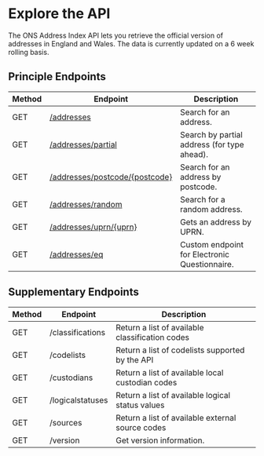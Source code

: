 <h1>Explore the API</h1>

<p>The ONS Address Index API lets you retrieve the official version of addresses in England and Wales. The data is currently updated on a 6 week rolling basis.</p>

<h2>Principle Endpoints</h2>

<table class="table">
    <thead class="table--head">
    <th scope="col" class="table--header--cell">Method</th>
    <th scope="col" class="table--header--cell">Endpoint</th>
    <th scope="col" class="table--header--cell">Description</th>
    </thead>
    <tbody>
    <tr class="table--row">
        <td class="table--cell">GET</td>
        <td class="table--cell"><a href="addresses/readme.md">/addresses</a></td>
        <td class="table--cell">
            Search for an address.
        </td>
    </tr>
    <tr class="table--row">
        <td class="table--cell">GET</td>
        <td class="table--cell"><a href="partial/readme.md">/addresses/partial</a></td>
        <td class="table--cell">
            Search by partial address (for type ahead).
        </td>
    </tr>
    <tr class="table--row">
        <td class="table--cell">GET</td>
        <td class="table--cell"><a href="postcode/readme.md">/addresses/postcode/{postcode}</a></td>
        <td class="table--cell">
            Search for an address by postcode.
        </td>
    </tr>
    <tr class="table--row">
        <td class="table--cell">GET</td>
        <td class="table--cell"><a href="random/readme.md">/addresses/random</a></td>
        <td class="table--cell">
            Search for a random address.
        </td>
    </tr>
    <tr class="table--row">
        <td class="table--cell">GET</td>
        <td class="table--cell"><a href="uprn/readme.md">/addresses/uprn/{uprn}</a></td>
        <td class="table--cell">
            Gets an address by UPRN.
        </td>
    </tr>
    <tr class="table--row">
        <td class="table--cell">GET</td>
        <td class="table--cell"><a href="eq/readme.md">/addresses/eq</a></td>
        <td class="table--cell">
            Custom endpoint for Electronic Questionnaire.
        </td>
    </tr>

   </tbody>
</table>

<h2>Supplementary Endpoints</h2>

<table class="table">
    <thead class="table--head">
    <th scope="col" class="table--header--cell">Method</th>
    <th scope="col" class="table--header--cell">Endpoint</th>
    <th scope="col" class="table--header--cell">Description</th>
    </thead>
    <tbody>
    <tr class="table--row">
        <td class="table--cell">GET</td>
        <td class="table--cell">/classifications</td>
        <td class="table--cell">
            Return a list of available classification codes
        </td>
    </tr>
    <tr class="table--row">
        <td class="table--cell">GET</td>
        <td class="table--cell">/codelists</td>
        <td class="table--cell">
            Return a list of codelists supported by the API
        </td>
    </tr>
    <tr class="table--row">
        <td class="table--cell">GET</td>
        <td class="table--cell">/custodians</td>
        <td class="table--cell">
            Return a list of available local custodian codes
        </td>
    </tr>
    <tr class="table--row">
        <td class="table--cell">GET</td>
        <td class="table--cell">/logicalstatuses</td>
        <td class="table--cell">
            Return a list of available logical status values
        </td>
    </tr>
    <tr class="table--row">
        <td class="table--cell">GET</td>
        <td class="table--cell">/sources</td>
        <td class="table--cell">
            Return a list of available external source codes
        </td>
    </tr>
    <tr class="table--row">
        <td class="table--cell">GET</td>
        <td class="table--cell">/version</td>
        <td class="table--cell">
            Get version information.
        </td>
    </tr>
    </tbody>
</table>